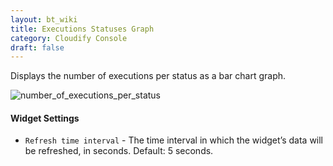 ```yaml
---
layout: bt_wiki
title: Executions Statuses Graph
category: Cloudify Console
draft: false
---
```

Displays the number of executions per status as a bar chart graph.

![number_of_executions_per_status]( /images/ui/widgets/executions-status-graph.png )

#### Widget Settings
* `Refresh time interval` - The time interval in which the widget’s data will be refreshed, in seconds. Default: 5 seconds.
